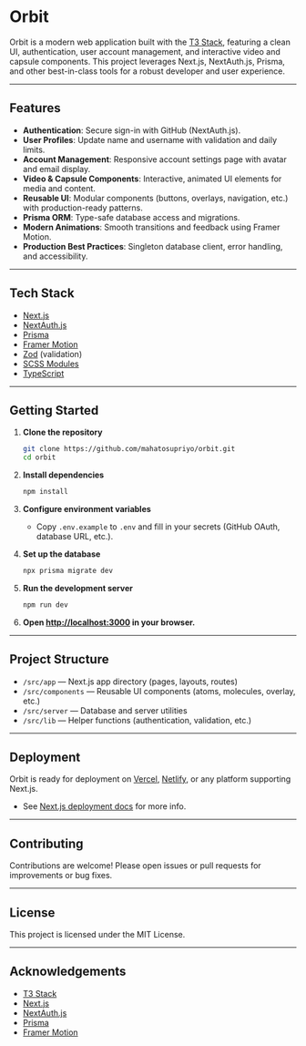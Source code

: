 # Orbit

Orbit is a modern web application built with the [T3 Stack](https://create.t3.gg/), featuring a clean UI, authentication, user account management, and interactive video and capsule components. This project leverages Next.js, NextAuth.js, Prisma, and other best-in-class tools for a robust developer and user experience.

---

## Features

- **Authentication**: Secure sign-in with GitHub (NextAuth.js).
- **User Profiles**: Update name and username with validation and daily limits.
- **Account Management**: Responsive account settings page with avatar and email display.
- **Video & Capsule Components**: Interactive, animated UI elements for media and content.
- **Reusable UI**: Modular components (buttons, overlays, navigation, etc.) with production-ready patterns.
- **Prisma ORM**: Type-safe database access and migrations.
- **Modern Animations**: Smooth transitions and feedback using Framer Motion.
- **Production Best Practices**: Singleton database client, error handling, and accessibility.

---

## Tech Stack

- [Next.js](https://nextjs.org)
- [NextAuth.js](https://next-auth.js.org)
- [Prisma](https://prisma.io)
- [Framer Motion](https://www.framer.com/motion/)
- [Zod](https://zod.dev) (validation)
- [SCSS Modules](https://sass-lang.com/)
- [TypeScript](https://www.typescriptlang.org/)

---

## Getting Started

1. **Clone the repository**
   ```bash
   git clone https://github.com/mahatosupriyo/orbit.git
   cd orbit
   ```

2. **Install dependencies**
   ```bash
   npm install
   ```

3. **Configure environment variables**
   - Copy `.env.example` to `.env` and fill in your secrets (GitHub OAuth, database URL, etc.).

4. **Set up the database**
   ```bash
   npx prisma migrate dev
   ```

5. **Run the development server**
   ```bash
   npm run dev
   ```

6. **Open [http://localhost:3000](http://localhost:3000) in your browser.**

---

## Project Structure

- `/src/app` — Next.js app directory (pages, layouts, routes)
- `/src/components` — Reusable UI components (atoms, molecules, overlay, etc.)
- `/src/server` — Database and server utilities
- `/src/lib` — Helper functions (authentication, validation, etc.)

---

## Deployment

Orbit is ready for deployment on [Vercel](https://vercel.com), [Netlify](https://www.netlify.com/), or any platform supporting Next.js.

- See [Next.js deployment docs](https://nextjs.org/docs/deployment) for more info.

---

## Contributing

Contributions are welcome! Please open issues or pull requests for improvements or bug fixes.

---

## License

This project is licensed under the MIT License.

---

## Acknowledgements

- [T3 Stack](https://create.t3.gg/)
- [Next.js](https://nextjs.org)
- [NextAuth.js](https://next-auth.js.org)
- [Prisma](https://prisma.io)
- [Framer Motion](https://www.framer.com/motion/)
